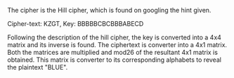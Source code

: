 The cipher is the Hill cipher, which is found on googling the hint given.
 
 Cipher-text: KZGT, 
    Key: BBBBBCBCBBBABECD
    
Following the description of the hill cipher, the key is converted into a 4x4 matrix and its inverse is found.
The ciphertext is converter into a 4x1 matrix.
Both the matrices are multiplied and mod26 of the resultant 4x1 matrix is obtained.
This matrix is converter to its corresponding alphabets to reveal the plaintext "BLUE".

